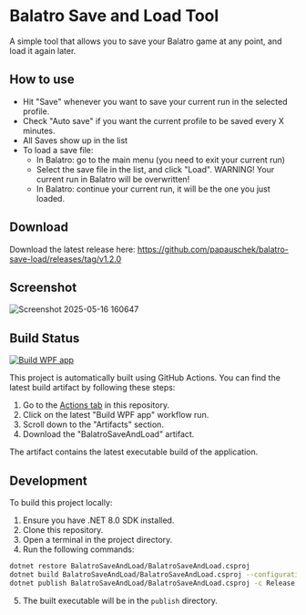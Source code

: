 # Balatro Save and Load Tool

A simple tool that allows you to save your Balatro game at any point, and load it again later.

## How to use

* Hit "Save" whenever you want to save your current run in the selected profile.
* Check "Auto save" if you want the current profile to be saved every X minutes.
* All Saves show up in the list
* To load a save file:
  * In Balatro: go to the main menu (you need to exit your current run)
  * Select the save file in the list, and click "Load". WARNING! Your current run in Balatro will be overwritten!
  * In Balatro: continue your current run, it will be the one you just loaded.

## Download

Download the latest release here: https://github.com/papauschek/balatro-save-load/releases/tag/v1.2.0

## Screenshot
![Screenshot 2025-05-16 160647](https://github.com/user-attachments/assets/7a75374d-82e9-408c-b9a3-20643780b37b)

## Build Status

[![Build WPF app](https://github.com/papauschek/balatro-save-load/actions/workflows/build.yml/badge.svg)](https://github.com/papauschek/balatro-save-load/actions/workflows/build.yml)

This project is automatically built using GitHub Actions. You can find the latest build artifact by following these steps:

1. Go to the [Actions tab](https://github.com/papauschek/balatro-save-load/actions) in this repository.
2. Click on the latest "Build WPF app" workflow run.
3. Scroll down to the "Artifacts" section.
4. Download the "BalatroSaveAndLoad" artifact.

The artifact contains the latest executable build of the application.

## Development

To build this project locally:

1. Ensure you have .NET 8.0 SDK installed.
2. Clone this repository.
3. Open a terminal in the project directory.
4. Run the following commands:

```bash
dotnet restore BalatroSaveAndLoad/BalatroSaveAndLoad.csproj
dotnet build BalatroSaveAndLoad/BalatroSaveAndLoad.csproj --configuration Release
dotnet publish BalatroSaveAndLoad/BalatroSaveAndLoad.csproj -c Release -o publish --self-contained true -r win-x64 /p:PublishSingleFile=true
```

5. The built executable will be in the `publish` directory.

